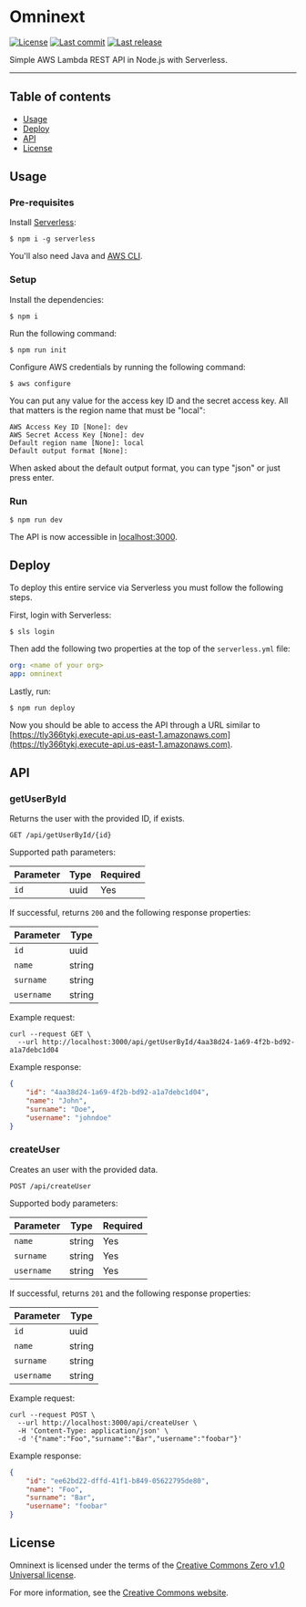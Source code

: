 # Omninext

<p>
	<a href="https://github.com/antogno/omninext/blob/master/LICENSE"><img src="https://img.shields.io/github/license/antogno/omninext" alt="License"></a>
	<a href="https://github.com/antogno/omninext/commits"><img src="https://img.shields.io/github/last-commit/antogno/omninext" alt="Last commit"></a>
	<a href="https://github.com/antogno/omninext/releases/latest"><img src="https://img.shields.io/github/v/tag/antogno/omninext?label=last%20release" alt="Last release"></a>
</p>

Simple AWS Lambda REST API in Node.js with Serverless.

---

## Table of contents

- [Usage](#usage)
- [Deploy](#deploy)
- [API](#api)
- [License](#license)

## Usage

### Pre-requisites

Install [Serverless](https://www.serverless.com):

```console
$ npm i -g serverless
```

You'll also need Java and [AWS CLI](https://docs.aws.amazon.com/cli/latest/userguide/getting-started-install.html).

### Setup

Install the dependencies:

```console
$ npm i
```

Run the following command:

```console
$ npm run init
```

Configure AWS credentials by running the following command:

```console
$ aws configure
```

You can put any value for the access key ID and the secret access key. All that matters is the region name that must be "local":

```console
AWS Access Key ID [None]: dev
AWS Secret Access Key [None]: dev
Default region name [None]: local
Default output format [None]:
```

When asked about the default output format, you can type "json" or just press enter.

### Run

```
$ npm run dev
```

The API is now accessible in [localhost:3000](http://localhost:3000).

## Deploy

To deploy this entire service via Serverless you must follow the following steps.

First, login with Serverless:

```console
$ sls login
```

Then add the following two properties at the top of the `serverless.yml` file:

```yml
org: <name of your org>
app: omninext
```

Lastly, run:

```console
$ npm run deploy
```

Now you should be able to access the API through a URL similar to [https://tly366tykj.execute-api.us-east-1.amazonaws.com](https://tly366tykj.execute-api.us-east-1.amazonaws.com).

## API

### getUserById

Returns the user with the provided ID, if exists.

```plaintext
GET /api/getUserById/{id}
```

Supported path parameters:

| Parameter | Type | Required |
| --------- | ---- | -------- |
| `id`      | uuid | Yes      |

If successful, returns `200` and the following
response properties:

| Parameter  | Type   |
| ---------- | ------ |
| `id`       | uuid   |
| `name`     | string |
| `surname`  | string |
| `username` | string |

Example request:

```shell
curl --request GET \
  --url http://localhost:3000/api/getUserById/4aa38d24-1a69-4f2b-bd92-a1a7debc1d04
```

Example response:

```json
{
	"id": "4aa38d24-1a69-4f2b-bd92-a1a7debc1d04",
	"name": "John",
	"surname": "Doe",
	"username": "johndoe"
}
```

### createUser

Creates an user with the provided data.

```plaintext
POST /api/createUser
```

Supported body parameters:

| Parameter  | Type   | Required |
| ---------- | ------ | -------- |
| `name`     | string | Yes      |
| `surname`  | string | Yes      |
| `username` | string | Yes      |

If successful, returns `201` and the following
response properties:

| Parameter  | Type   |
| ---------- | ------ |
| `id`       | uuid   |
| `name`     | string |
| `surname`  | string |
| `username` | string |

Example request:

```shell
curl --request POST \
  --url http://localhost:3000/api/createUser \
  -H 'Content-Type: application/json' \
  -d '{"name":"Foo","surname":"Bar","username":"foobar"}'
```

Example response:

```json
{
	"id": "ee62bd22-dffd-41f1-b849-05622795de80",
	"name": "Foo",
	"surname": "Bar",
	"username": "foobar"
}
```

## License

Omninext is licensed under the terms of the [Creative Commons Zero v1.0 Universal license](https://github.com/antogno/omninext/blob/master/LICENSE).

For more information, see the [Creative Commons website](https://creativecommons.org/publicdomain/zero/1.0).
